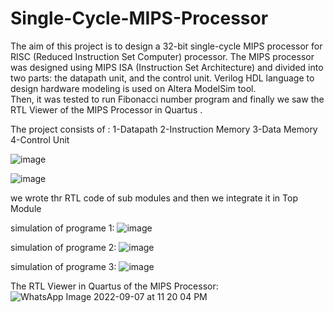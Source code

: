 # Single-Cycle-MIPS-Processor
The aim of this project is to design a 32-bit single-cycle MIPS processor for RISC (Reduced Instruction Set Computer) processor. 
The MIPS processor was designed using MIPS ISA (Instruction Set Architecture) and divided into two parts:  the datapath unit, and the control unit. 
Verilog HDL language to design hardware modeling is used on Altera ModelSim tool.  
Then, it was tested to run Fibonacci number program and finally we saw the RTL Viewer of the MIPS Processor in Quartus .

The project consists of :
1-Datapath
2-Instruction Memory
3-Data Memory
4-Control Unit

![image](https://user-images.githubusercontent.com/71998574/190287988-09e223c8-c14c-4046-8c1a-e14c5bf69d30.png)

![image](https://user-images.githubusercontent.com/71998574/190287831-35618493-10a1-4278-b8d4-464dfa0dd785.png)

we wrote thr RTL code of sub modules and then we integrate it in Top Module

simulation of programe 1:
![image](https://user-images.githubusercontent.com/71998574/190288502-f689e623-754a-4039-be57-ac2d0de26b62.png)

simulation of programe 2:
![image](https://user-images.githubusercontent.com/71998574/190288548-033d130f-0b19-4967-a804-b7aff2d24a08.png)

simulation of programe 3:
![image](https://user-images.githubusercontent.com/71998574/190288601-1d95aa33-7f45-4df9-99f6-862c5933bf96.png)

 The RTL Viewer in Quartus of the MIPS Processor:
 ![WhatsApp Image 2022-09-07 at 11 20 04 PM](https://user-images.githubusercontent.com/71998574/190288958-3a8ed4bb-8fa7-44a2-99ba-fc31417f4862.jpeg)

